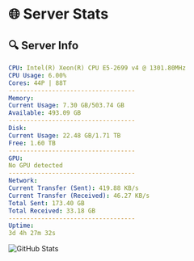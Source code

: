 # 🌐 Server Stats
## 🔍 Server Info
```yaml
CPU: Intel(R) Xeon(R) CPU E5-2699 v4 @ 1301.80MHz
CPU Usage: 6.00%
Cores: 44P | 88T
-----------------------------------
Memory:
Current Usage: 7.30 GB/503.74 GB
Available: 493.09 GB
-----------------------------------
Disk:
Current Usage: 22.48 GB/1.71 TB
Free: 1.60 TB
-----------------------------------
GPU:
No GPU detected
-----------------------------------
Network:
Current Transfer (Sent): 419.88 KB/s
Current Transfer (Received): 46.27 KB/s
Total Sent: 173.40 GB
Total Received: 33.18 GB
-----------------------------------
Uptime:
3d 4h 27m 32s
```
![GitHub Stats](https://img.shields.io/badge/Updated-2025-04-22_21:36:20-blue)
